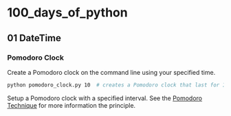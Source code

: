 # 100_days_of_python

## 01 DateTime 

### Pomodoro Clock
Create a Pomodoro clock on the command line using your specified time. 

```bash
python pomodoro_clock.py 10  # creates a Pomodoro clock that last for 10 minutes.  
```

Setup a Pomodoro clock with a specified interval. See the [Pomodoro Technique](https://en.wikipedia.org/wiki/Pomodoro_Technique) for more information the principle. 
